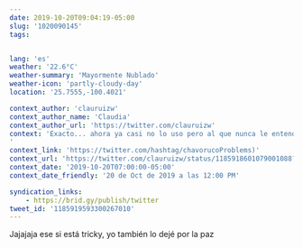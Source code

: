 ```yaml
---
date: 2019-10-20T09:04:19-05:00
slug: '1020090145'
tags:


lang: 'es'
weather: '22.6°C'
weather-summary: 'Mayormente Nublado'
weather-icon: 'partly-cloudy-day'
location: '25.7555,-100.4021'

context_author: 'clauruizw'
context_author_name: 'Claudia'
context_author_url: 'https://twitter.com/clauruizw'
context: 'Exacto... ahora ya casi no lo uso pero al que nunca le entendí fue al mentado Snapchat ‪[#chavorucoProblems]( 🤷🏻‍♀️
'
context_link: 'https://twitter.com/hashtag/chavorucoProblems)‬'
context_url: 'https://twitter.com/clauruizw/status/1185918601079001088?s=12'
context_date: '2019-10-20T07:00:00-05:00'
context_date_friendly: '20 de Oct de 2019 a las 12:00 PM'

syndication_links:
    - https://brid.gy/publish/twitter
tweet_id: '1185919593300267010'
---
```

Jajajaja ese si está tricky, yo también lo dejé por la paz 